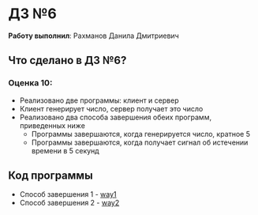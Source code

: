 # ДЗ №6

__Работу выполнил__: Рахманов Данила Дмитриевич

## Что сделано в ДЗ №6?

### Оценка 10:
- Реализовано две программы: клиент и сервер
- Клиент генерирует число, сервер получает это число
- Реализовано два способа завершения обеих программ, приведенных ниже
  - Программы завершаются, когда генерируется число, кратное 5
  - Программы завершаются, когда получает сигнал об истечении времени в 5 секунд

## Код программы
- Способ завершения 1 - [way1](way1/)
- Способ завершения 2 - [way2](way2/)
